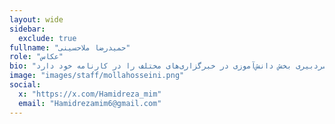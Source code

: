 ```yaml
---
layout: wide
sidebar:
  exclude: true
fullname: "حمیدرضا ملاحسینی"
role: "عکاس"
bio: "حمیدرضا ملاحسینی عکاس و خبرنگار با تخصص در حوزه‌های طبیعت، مستند و خبری است. وی به‌عنوان خبرنگار، عمدتاً در زمینه‌های آموزش و اقتصاد فعالیت دارد و در نگارش متون خبری تجربه گسترده‌ای دارد. همچنین، سابقه سردبیری بخش دانش‌آموزی در خبرگزاری‌های مختلف را در کارنامه خود دارد."
image: "images/staff/mollahosseini.png"
social:
  x: "https://x.com/Hamidreza_mim"
  email: "Hamidrezamim6@gmail.com"
---
```

